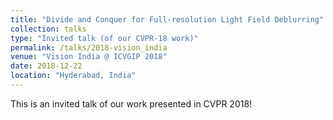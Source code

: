 ```yaml
---
title: "Divide and Conquer for Full-resolution Light Field Deblurring"
collection: talks
type: "Invited talk (of our CVPR-18 work)"
permalink: /talks/2018-vision_india
venue: "Vision India @ ICVGIP 2018"
date: 2018-12-22
location: "Hyderabad, India"
---
```

This is an invited talk of our work presented in CVPR 2018!
